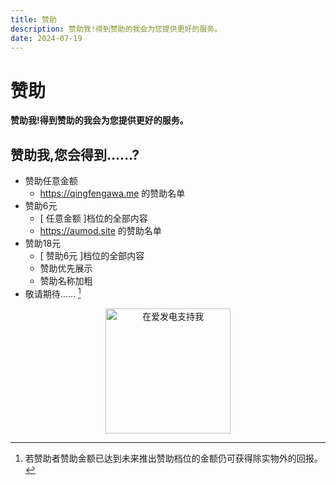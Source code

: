 ```yaml
---
title: 赞助
description: 赞助我!得到赞助的我会为您提供更好的服务。
date: 2024-07-19
---
```

# 赞助
**赞助我!得到赞助的我会为您提供更好的服务。**

<div align="center">
<VPCard
  title="<b>Slok</b>"
  desc="<b>赞助了QingFeng 100元</b>"
/>
<VPCard
  title="<b>小黄117</b>"
  desc="<b>赞助了QingFeng 18元</b>"
/>
<VPCard
  title="ksy"
  desc="赞助了QingFeng 6元"
/>
</div>

## 赞助我,您会得到……?
- 赞助任意金额
    - <https://qingfengawa.me> 的赞助名单
- 赞助6元
    - [ 任意金额 ]档位的全部内容
    - <https://aumod.site> 的赞助名单
- 赞助18元
    - [ 赞助6元 ]档位的全部内容
    - 赞助优先展示
    - 赞助名称加粗
- 敬请期待…… [^1]

<div align="center">
<a href="https://afdian.com/a/aumodsite" target="_blank"><img width="200px" src="https://pic1.afdiancdn.com/static/img/welcome/button-sponsorme.png" alt="在爱发电支持我"></a>
</div>

[^1]: 若赞助者赞助金额已达到未来推出赞助档位的金额仍可获得除实物外的回报。
